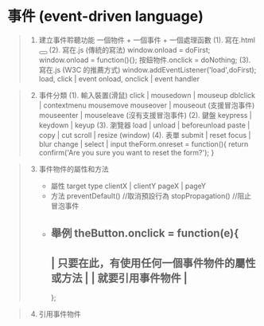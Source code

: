# 事件 (event-driven language)

> 1.  建立事件聆聽功能
>     一個物件 + 一個事件 + 一個處理函數
>     (1). 寫在.html
>     <body onload="doFirst()"></body>
>     <button onclick="doNothing()"></button>
>     (2). 寫在.js (傳統的寫法)
>     window.onload = doFirst;
>     window.onload = function(){};
>     按鈕物件.onclick = doNothing;
>     (3). 寫在.js (W3C 的推薦方式)
>     window.addEventListener('load',doFirst);
>     load, click | event
>     onload, onclick | event handler

> 2.  事件分類
>     (1). 輸入裝置(滑鼠)
>     click | mousedown | mouseup
>     dblclick | contextmenu
>     mousemove
>     mouseover | mouseout (支援冒泡事件)
>     mouseenter | mouseleave (沒有支援冒泡事件)
>     (2). 鍵盤
>     keypress | keydown | keyup
>     (3). 瀏覽器
>     load | unload | beforeunload
>     paste | copy | cut
>     scroll | resize (window)
>     (4). 表單
>     submit | reset
>     focus | blur
>     change | select | input
>     theForm.onreset = function(){
>     return confirm('Are you sure you want to reset the form?');
>     }

> 3.  事件物件的屬性和方法
>
>     - 屬性
>       target
>       type
>       clientX | clientY
>       pageX | pageY
>     - 方法
>       preventDefault() //取消預設行為
>       stopPropagation() //阻止冒泡事件
>     - 舉例
>       theButton.onclick = function(e){
>       ----------------------------------------
>       | 只要在此，有使用任何一個事件物件的屬性或方法 |
>       | 就要引用事件物件 |
>       ----------------------------------------
>       };

> 4.  引用事件物件
